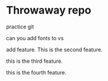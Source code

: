 # Throwaway repo

practice git

can you add fonts to vs

add feature. This is the second feature.

this is the third feature.

this is the fourth feature.
